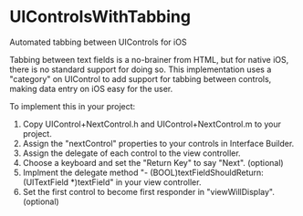 UIControlsWithTabbing
=====================

Automated tabbing between UIControls for iOS

Tabbing between text fields is a no-brainer from HTML, but for native iOS, there is no standard support for doing so. This implementation uses a "category" on UIControl to add support for tabbing between controls, making data entry on iOS easy for the user.

To implement this in your project:
1. Copy UIControl+NextControl.h and UIControl+NextControl.m to your project.
2. Assign the "nextControl" properties to your controls in Interface Builder.
3. Assign the delegate of each control to the view controller.
4. Choose a keyboard and set the "Return Key" to say "Next". (optional)
5. Implment the delegate method "- (BOOL)textFieldShouldReturn:(UITextField *)textField" in your view controller.
6. Set the first control to become first responder in "viewWillDisplay". (optional)

